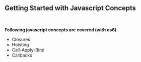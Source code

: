 ## Getting Started with Javascript Concepts

<br />

**Following javascript concepts are covered (with es6)**

- Closures
- Hoisting
- Call-Apply-Bind
- Callbacks

<br />
